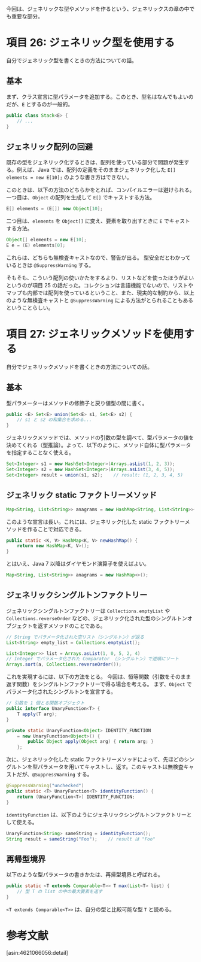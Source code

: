 <!-- Effective Java 第 2 版：第 5 章 項目 26, 27 -->

今回は、ジェネリックな型やメソッドを作るという、ジェネリックスの章の中でも重要な部分。

# 項目 26: ジェネリック型を使用する

自分でジェネリック型を書くときの方法についての話。

## 基本

まず、クラス宣言に型パラメータを追加する。このとき、型名はなんでもよいのだが、`E` とするのが一般的。

```java
public class Stack<E> {
    // ...
}
```

## ジェネリック配列の回避

既存の型をジェネリック化するときは、配列を使っている部分で問題が発生する。例えば、Java では、配列の定義をそのままジェネリック化した `E[] elements = new E[10];` のような書き方はできない。

このときは、以下の方法のどちらかをとれば、コンパイルエラーは避けられる。
一つ目は、`Object` の配列を生成して `E[]` でキャストする方法。

```java
E[] elements = (E[]) new Object[10];
```

二つ目は、`elements` を `Object[]` に変え、要素を取り出すときに `E` でキャストする方法。

```java
Object[] elements = new E[10];
E e = (E) elements[0];
```

これらは、どちらも無検査キャストなので、警告が出る。
型安全だとわかっているときは `@SuppressWarning` する。

そもそも、こういう配列の使いかたをするより、リストなどを使ったほうがよいというのが項目 25 の話だった。コレクションは言語機能でないので、リストやマップも内部では配列を使っているということ、また、現実的な制約から、以上のような無検査キャストと `@SuppressWarning` による方法がとられることもあるということらしい。

# 項目 27: ジェネリックメソッドを使用する

自分でジェネリックメソッドを書くときの方法についての話。

## 基本

型パラメーターはメソッドの修飾子と戻り値型の間に書く。

```java
public <E> Set<E> union(Set<E> s1, Set<E> s2) {
    // s1 と s2 の和集合を求める...
}
```

ジェネリックメソッドでは、メソッドの引数の型を調べて、型パラメータの値を決めてくれる（型推論）。よって、以下のように、メソッド自体に型パラメータを指定することなく使える。

```java
Set<Integer> s1 = new HashSet<Integer>(Arrays.asList(1, 2, 3));
Set<Integer> s2 = new HashSet<Integer>(Arrays.asList(3, 4, 5));
Set<Integer> result = union(s1, s2);    // result: (1, 2, 3, 4, 5)
```

## ジェネリック static ファクトリーメソッド

```java
Map<String, List<String>> anagrams = new HashMap<String, List<String>>();
```

このような宣言は長い。これには、ジェネリック化した static ファクトリーメソッドを作ることで対応できる。

```java
public static <K, V> HashMap<K, V> newHashMap() {
    return new HashMap<K, V>();
}
```

とはいえ、Java 7 以降はダイヤモンド演算子を使えばよい。

```java
Map<String, List<String>> anagrams = new HashMap<>();
```

## ジェネリックシングルトンファクトリー

ジェネリックシングルトンファクトリーは `Collections.emptyList` や `Collections.reverseOrder` などの、ジェネリック化された型のシングルトンオブジェクトを返すメソッドのことである。

```java
// String でパラメータ化された空リスト（シングルトン）が返る
List<String> empty_list = Collections.emptyList();

List<Integer>> list = Arrays.asList(1, 0, 5, 2, 4)
// Integer でパラメータ化された Comparator （シングルトン）で逆順にソート
Arrays.sort(a, Collections.reverseOrder());
```

これを実現するには、以下の方法をとる。
今回は、恒等関数（引数をそのまま返す関数）をシングルトンファクトリーで得る場合を考える。
まず、`Object` でパラメータ化されたシングルトンを宣言する。

```java
// 引数を 1 個とる関数オブジェクト
public interface UnaryFunction<T> {
    T apply(T arg);
}

private static UnaryFunction<Object> IDENTITY_FUNCTION
    = new UnaryFunction<Object>() {
        public Object apply(Object arg) { return arg; }
	};
```

次に、ジェネリック化した static ファクトリーメソッドによって、先ほどのシングルトンを型パラメータを用いてキャストし、返す。このキャストは無検査キャストだが、`@SuppressWarning` する。

```java
@SuppressWarning("unchecked")
public static <T> UnaryFunction<T> identityFunction() {
    return (UnaryFunction<T>) IDENTITY_FUNCTION;
}
```

`identityFunction` は、以下のようにジェネリックシングルトンファクトリーとして使える。

```java
UnaryFunction<String> sameString = identityFunction();
String result = sameString("Foo");    // result は "Foo"
```

## 再帰型境界

以下のような型パラメータの書きかたは、再帰型境界と呼ばれる。

```java
public static <T extends Comparable<T>> T max(List<T> list) {
    // 型 T の list の中の最大要素を返す
}
```

`<T extends Comparable<T>>` は、自分の型と比較可能な型 `T` と読める。

# 参考文献

[asin:4621066056:detail]
